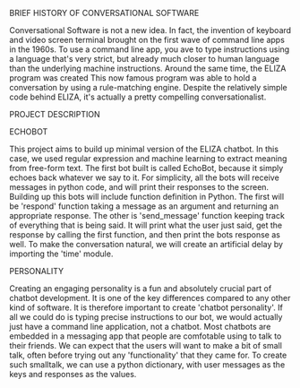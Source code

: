 BRIEF HISTORY OF CONVERSATIONAL SOFTWARE

Conversational Software is not a new idea. In fact, the invention of keyboard and video screen terminal brought on the first wave of command line apps in the 1960s. To use a command line app, you ave to type instructions using a language that's very strict, but already much closer to human language than the underlying machine instructions. Around the same time, the ELIZA program was created This now famous program was able to hold a conversation by using a rule-matching engine. Despite the relatively simple code behind ELIZA, it's actually a pretty compelling conversationalist. 

PROJECT DESCRIPTION

ECHOBOT

This project aims to build up minimal version of the ELIZA chatbot. In this case, we used regular expression and machine learning to extract meaning from free-form text. The first bot built is called EchoBot, because it simply echoes back whatever we say to it. For simplicity, all the bots will receive messages in python code, and will print their responses to the screen. Building up this bots will include function definition in Python. The first will be 'respond' function taking a message as an argument and returning an appropriate response. The other is 'send_message' function keeping track of everything that is being said. It will print what the user just said, get the response by calling the first function, and then print the bots response as well. To make the conversation natural, we will create an artificial delay by importing the 'time' module. 

PERSONALITY

Creating an engaging personality is a fun and absolutely crucial part of chatbot development. It is one of the key differences compared to any other kind of software. It is therefore important to create 'chatbot personality'. If all we could do is typing precise instructions to our bot, we would actually just have a command line application, not a chatbot. Most chatbots are embedded in a messaging app that people are comfotable using to talk to their friends. We can expect that the users will want to make a bit of small talk, often before trying out any 'functionality' that they came for. To create such smalltalk, we can use a python dictionary, with user messages as the keys and responses as the values. 